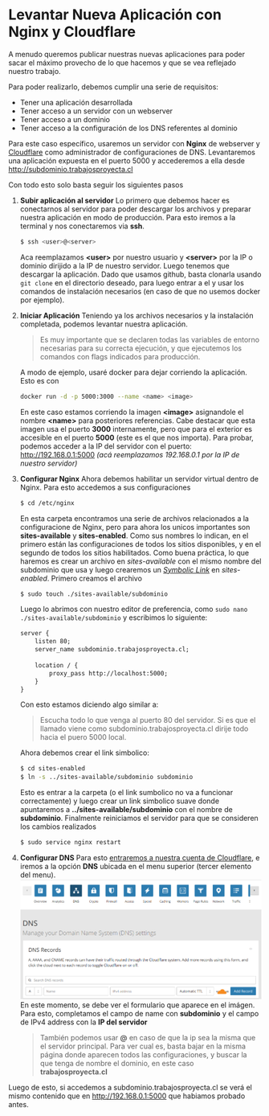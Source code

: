# Levantar Nueva Aplicación con Nginx y Cloudflare

A menudo queremos publicar nuestras nuevas aplicaciones para poder sacar el máximo provecho de lo que hacemos y que se vea reflejado nuestro trabajo.

Para poder realizarlo, debemos cumplir una serie de requisitos:
- Tener una aplicación desarrollada
- Tener acceso a un servidor con un webserver
- Tener acceso a un dominio
- Tener acceso a la configuración de los DNS referentes al dominio

Para este caso específico, usaremos un servidor con **Nginx** de webserver y [Cloudflare](https://www.cloudflare.com/) como administrador de configuraciones de DNS. Levantaremos una aplicación expuesta en el puerto 5000 y accederemos a ella desde http://subdominio.trabajosproyecta.cl

Con todo esto solo basta seguir los siguientes pasos
1. **Subir aplicación al servidor**
    Lo primero que debemos hacer es conectarnos al servidor para poder descargar los archivos y preparar nuestra aplicación en modo de producción.
    Para esto iremos a la terminal y nos conectaremos via **ssh**. 
    ```bash
    $ ssh <user>@<server>
    ```
    Aca reemplazamos **&lt;user&gt;** por nuestro usuario y **&lt;server&gt;** por la IP o dominio dirijido a la IP de nuestro servidor.
    Luego tenemos que descargar la aplicación. Dado que usamos github, basta clonarla usando `git clone` en el directorio deseado, para luego entrar a el y usar los comandos de instalación necesarios (en caso de que no usemos docker por ejemplo).
2. **Iniciar Aplicación**
    Teniendo ya los archivos necesarios y la instalación completada, podemos levantar nuestra aplicación. 
    > Es muy importante que se declaren todas las variables de entorno necesarias para su correcta ejecución, y que ejecutemos los comandos con flags indicados para producción.
    
    A modo de ejemplo, usaré docker para dejar corriendo la aplicación. Esto es con
    ```bash
    docker run -d -p 5000:3000 --name <name> <image>
    ```
    En este caso estamos corriendo la imagen **&lt;image&gt;** asignandole el nombre **&lt;name&gt;** para posteriores referencias. Cabe destacar que esta imagen usa el puerto **3000** internamente, pero que para el exterior es accesible en el puerto **5000** (este es el que nos importa).
    Para probar, podemos acceder a la IP del servidor con el puerto: http://192.168.0.1:5000 *(acá reemplazamos 192.168.0.1 por la IP de nuestro servidor)*
3. **Configurar Nginx**
    Ahora debemos habilitar un servidor virtual dentro de Nginx. Para esto accedemos a sus configuraciones
    ```bash
    $ cd /etc/nginx
    ```
    En esta carpeta encontramos una serie de archivos relacionados a la configuracione de Nginx, pero para ahora los unicos importantes son **sites-available** y **sites-enabled**. Como sus nombres lo indican, en el primero están las configuraciones de todos los sitios disponibles, y en el segundo de todos los sitios habilitados.
    Como buena práctica, lo que haremos es crear un archivo en *sites-available* con el mismo nombre del subdominio que usa y luego crearemos un *[Symbolic Link](https://en.wikipedia.org/wiki/Symbolic_link)* en *sites-enabled*.
    Primero creamos el archivo
    ```bash
    $ sudo touch ./sites-available/subdominio
    ```
    Luego lo abrimos con nuestro editor de preferencia, como `sudo nano ./sites-available/subdominio` y escribimos lo siguiente:
    ```nginx
    server {
        listen 80;
        server_name subdominio.trabajosproyecta.cl;
    
        location / {
            proxy_pass http://localhost:5000;
        }
    }
    ```
    Con esto estamos diciendo algo similar a:
    > Escucha todo lo que venga al puerto 80 del servidor. Si es que el llamado viene como subdominio.trabajosproyecta.cl dirije todo hacia el puero 5000 local.
    
    Ahora debemos crear el link simbolico:
    ```bash
    $ cd sites-enabled
    $ ln -s ../sites-available/subdominio subdominio
    ```
    Esto es entrar a la carpeta (o el link sumbolico no va a funcionar correctamente) y luego crear un link simbolico suave donde apuntaremos a **../sites-available/subdominio** con el nombre de **subdominio**.
    Finalmente reiniciamos el servidor para que se consideren los cambios realizados
    ```bash
    $ sudo service nginx restart
    ```
4. **Configurar DNS**
    Para esto [entraremos a nuestra cuenta de Cloudflare](https://www.cloudflare.com/a/login), e iremos a la opción **DNS** ubicada en el menu superior (tercer elemento del menu).
    ![dnsConfig](https://github.com/trabajosproyecta/docs/blob/master/devops/dnsConfig.png?raw=true)
    En este momento, se debe ver el formulario que aparece en el imágen.
    Para esto, completamos el campo de name con **subdominio** y el campo de IPv4 address con la **IP del servidor**
    > También podemos usar **@** en caso de que la ip sea la misma que el servidor principal. Para ver cual es, basta bajar en la misma página donde aparecen todos las configuraciones, y buscar la que tenga de nombre el dominio, en este caso **trabajosproyecta.cl**

    
Luego de esto, si accedemos a subdominio.trabajosproyecta.cl se verá el mismo contenido que en http://192.168.0.1:5000 que habiamos probado antes.
